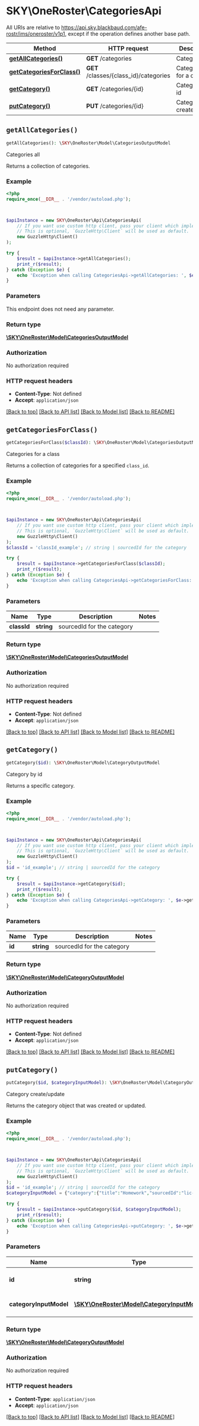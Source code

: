 # SKY\OneRoster\CategoriesApi

All URIs are relative to https://api.sky.blackbaud.com/afe-rostr/ims/oneroster/v1p1, except if the operation defines another base path.

| Method | HTTP request | Description |
| ------------- | ------------- | ------------- |
| [**getAllCategories()**](CategoriesApi.md#getAllCategories) | **GET** /categories | Categories all |
| [**getCategoriesForClass()**](CategoriesApi.md#getCategoriesForClass) | **GET** /classes/{class_id}/categories | Categories for a class |
| [**getCategory()**](CategoriesApi.md#getCategory) | **GET** /categories/{id} | Category by id |
| [**putCategory()**](CategoriesApi.md#putCategory) | **PUT** /categories/{id} | Category create/update |


## `getAllCategories()`

```php
getAllCategories(): \SKY\OneRoster\Model\CategoriesOutputModel
```

Categories all

Returns a collection of categories.

### Example

```php
<?php
require_once(__DIR__ . '/vendor/autoload.php');



$apiInstance = new SKY\OneRoster\Api\CategoriesApi(
    // If you want use custom http client, pass your client which implements `GuzzleHttp\ClientInterface`.
    // This is optional, `GuzzleHttp\Client` will be used as default.
    new GuzzleHttp\Client()
);

try {
    $result = $apiInstance->getAllCategories();
    print_r($result);
} catch (Exception $e) {
    echo 'Exception when calling CategoriesApi->getAllCategories: ', $e->getMessage(), PHP_EOL;
}
```

### Parameters

This endpoint does not need any parameter.

### Return type

[**\SKY\OneRoster\Model\CategoriesOutputModel**](../Model/CategoriesOutputModel.md)

### Authorization

No authorization required

### HTTP request headers

- **Content-Type**: Not defined
- **Accept**: `application/json`

[[Back to top]](#) [[Back to API list]](../../README.md#endpoints)
[[Back to Model list]](../../README.md#models)
[[Back to README]](../../README.md)

## `getCategoriesForClass()`

```php
getCategoriesForClass($classId): \SKY\OneRoster\Model\CategoriesOutputModel
```

Categories for a class

Returns a collection of categories for a specified <code>class_id</code>.

### Example

```php
<?php
require_once(__DIR__ . '/vendor/autoload.php');



$apiInstance = new SKY\OneRoster\Api\CategoriesApi(
    // If you want use custom http client, pass your client which implements `GuzzleHttp\ClientInterface`.
    // This is optional, `GuzzleHttp\Client` will be used as default.
    new GuzzleHttp\Client()
);
$classId = 'classId_example'; // string | sourcedId for the category

try {
    $result = $apiInstance->getCategoriesForClass($classId);
    print_r($result);
} catch (Exception $e) {
    echo 'Exception when calling CategoriesApi->getCategoriesForClass: ', $e->getMessage(), PHP_EOL;
}
```

### Parameters

| Name | Type | Description  | Notes |
| ------------- | ------------- | ------------- | ------------- |
| **classId** | **string**| sourcedId for the category | |

### Return type

[**\SKY\OneRoster\Model\CategoriesOutputModel**](../Model/CategoriesOutputModel.md)

### Authorization

No authorization required

### HTTP request headers

- **Content-Type**: Not defined
- **Accept**: `application/json`

[[Back to top]](#) [[Back to API list]](../../README.md#endpoints)
[[Back to Model list]](../../README.md#models)
[[Back to README]](../../README.md)

## `getCategory()`

```php
getCategory($id): \SKY\OneRoster\Model\CategoryOutputModel
```

Category by id

Returns a specific category.

### Example

```php
<?php
require_once(__DIR__ . '/vendor/autoload.php');



$apiInstance = new SKY\OneRoster\Api\CategoriesApi(
    // If you want use custom http client, pass your client which implements `GuzzleHttp\ClientInterface`.
    // This is optional, `GuzzleHttp\Client` will be used as default.
    new GuzzleHttp\Client()
);
$id = 'id_example'; // string | sourcedId for the category

try {
    $result = $apiInstance->getCategory($id);
    print_r($result);
} catch (Exception $e) {
    echo 'Exception when calling CategoriesApi->getCategory: ', $e->getMessage(), PHP_EOL;
}
```

### Parameters

| Name | Type | Description  | Notes |
| ------------- | ------------- | ------------- | ------------- |
| **id** | **string**| sourcedId for the category | |

### Return type

[**\SKY\OneRoster\Model\CategoryOutputModel**](../Model/CategoryOutputModel.md)

### Authorization

No authorization required

### HTTP request headers

- **Content-Type**: Not defined
- **Accept**: `application/json`

[[Back to top]](#) [[Back to API list]](../../README.md#endpoints)
[[Back to Model list]](../../README.md#models)
[[Back to README]](../../README.md)

## `putCategory()`

```php
putCategory($id, $categoryInputModel): \SKY\OneRoster\Model\CategoryOutputModel
```

Category create/update

Returns the category object that was created or updated.

### Example

```php
<?php
require_once(__DIR__ . '/vendor/autoload.php');



$apiInstance = new SKY\OneRoster\Api\CategoriesApi(
    // If you want use custom http client, pass your client which implements `GuzzleHttp\ClientInterface`.
    // This is optional, `GuzzleHttp\Client` will be used as default.
    new GuzzleHttp\Client()
);
$id = 'id_example'; // string | sourcedId for the category
$categoryInputModel = {"category":{"title":"Homework","sourcedId":"lic-222-sourcedId","status":"active","dateLastModified":"2022-09-26T01:30:00.0000000+00:00"}}; // \SKY\OneRoster\Model\CategoryInputModel | input model for a category

try {
    $result = $apiInstance->putCategory($id, $categoryInputModel);
    print_r($result);
} catch (Exception $e) {
    echo 'Exception when calling CategoriesApi->putCategory: ', $e->getMessage(), PHP_EOL;
}
```

### Parameters

| Name | Type | Description  | Notes |
| ------------- | ------------- | ------------- | ------------- |
| **id** | **string**| sourcedId for the category | |
| **categoryInputModel** | [**\SKY\OneRoster\Model\CategoryInputModel**](../Model/CategoryInputModel.md)| input model for a category | [optional] |

### Return type

[**\SKY\OneRoster\Model\CategoryOutputModel**](../Model/CategoryOutputModel.md)

### Authorization

No authorization required

### HTTP request headers

- **Content-Type**: `application/json`
- **Accept**: `application/json`

[[Back to top]](#) [[Back to API list]](../../README.md#endpoints)
[[Back to Model list]](../../README.md#models)
[[Back to README]](../../README.md)
